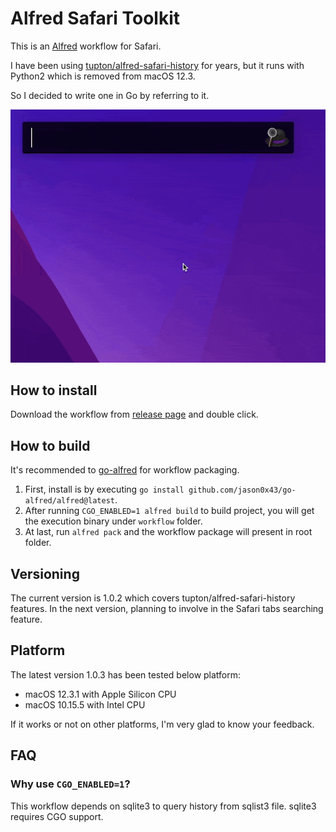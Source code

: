# Alfred Safari Toolkit

This is an [Alfred](https://www.alfredapp.com) workflow for Safari.

I have been using [tupton/alfred-safari-history](https://github.com/tupton/alfred-safari-history) for years, but it runs with Python2 which is removed from macOS 12.3.

So I decided to write one in Go by referring to it.

![](screenshot1.gif)

## How to install

Download the workflow from [release page](https://github.com/addozhang/alfred-safari-toolkit/releases) and double click.

## How to build

It's recommended to [go-alfred](https://github.com/jason0x43/go-alfred) for workflow packaging.

1. First, install is by executing `go install github.com/jason0x43/go-alfred/alfred@latest`.
2. After running `CGO_ENABLED=1 alfred build` to build project, you will get the execution binary under `workflow` folder. 
3. At last, run `alfred pack` and the workflow package will present in root folder. 

## Versioning

The current version is 1.0.2 which covers tupton/alfred-safari-history features. In the next version, planning to involve in the Safari tabs searching feature.

## Platform

The latest version 1.0.3 has been tested below platform:

* macOS 12.3.1 with Apple Silicon CPU
* macOS 10.15.5 with Intel CPU

If it works or not on other platforms, I'm very glad to know your feedback.

## FAQ

### Why use `CGO_ENABLED=1`?

This workflow depends on sqlite3 to query history from sqlist3 file. sqlite3 requires CGO support. 